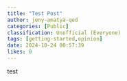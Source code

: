 ```yaml
---
title: "Test Post"
author: jeny-amatya-qed
categories: [Public]
classification: Unofficial (Everyone)
tags: [getting-started,opinion]
date: 2024-10-24 00:57:39 
likes: 0
---
```


test